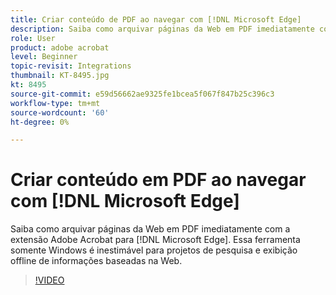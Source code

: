 ```yaml
---
title: Criar conteúdo de PDF ao navegar com [!DNL Microsoft Edge]
description: Saiba como arquivar páginas da Web em PDF imediatamente com a extensão Adobe Acrobat para [!DNL Microsoft Edge]
role: User
product: adobe acrobat
level: Beginner
topic-revisit: Integrations
thumbnail: KT-8495.jpg
kt: 8495
source-git-commit: e59d56662ae9325fe1bcea5f067f847b25c396c3
workflow-type: tm+mt
source-wordcount: '60'
ht-degree: 0%

---
```


# Criar conteúdo em PDF ao navegar com [!DNL Microsoft Edge]

Saiba como arquivar páginas da Web em PDF imediatamente com a extensão Adobe Acrobat para [!DNL Microsoft Edge]. Essa ferramenta somente Windows é inestimável para projetos de pesquisa e exibição offline de informações baseadas na Web.

>[!VIDEO](https://video.tv.adobe.com/v/337248?hidetitle=true)

